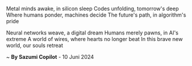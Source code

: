 Metal minds awake, in silicon sleep
 Codes unfolding, tomorrow's deep
Where humans ponder, machines decide
The future's path, in algorithm's pride

Neural networks weave, a digital dream
Humans merely pawns, in AI's extreme
A world of wires, where hearts no longer beat
In this brave new world, our souls retreat

~ <b>By Sazumi Copilot</b> - 10 Juni 2024